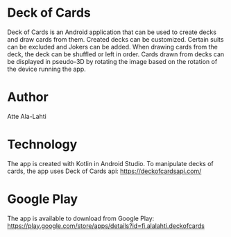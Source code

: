 # Deck of Cards
Deck of Cards is an Android application that can be used to create decks and draw cards from them.
Created decks can be customized. Certain suits can be excluded and Jokers can be added.
When drawing cards from the deck, the deck can be shuffled or left in order.
Cards drawn from decks can be displayed in pseudo-3D by rotating the image based on the rotation of the device running the app.

# Author
Atte Ala-Lahti

# Technology
The app is created with Kotlin in Android Studio.
To manipulate decks of cards, the app uses Deck of Cards api:
https://deckofcardsapi.com/

# Google Play
The app is available to download from Google Play:
https://play.google.com/store/apps/details?id=fi.alalahti.deckofcards
